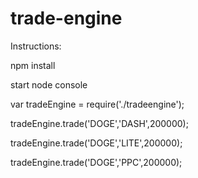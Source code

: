 # trade-engine 

Instructions:

npm install

start node console

var tradeEngine = require('./tradeengine');

tradeEngine.trade('DOGE','DASH',200000);

tradeEngine.trade('DOGE','LITE',200000);

tradeEngine.trade('DOGE','PPC',200000);

